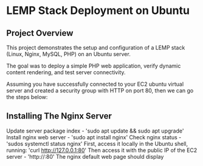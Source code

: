 #   LEMP Stack Deployment on Ubuntu
##  Project Overview
This project demonstrates the setup and configuration of a LEMP stack (Linux, Nginx, MySQL, PHP) on an Ubuntu server.

The goal was to deploy a simple PHP web application, verify dynamic content rendering, and test server connectivity.

Assuming you have successfully connected to your EC2 ubuntu virtual server and created a security group with HTTP on port 80, then we can go the steps below:

##  Installing The Nginx Server
Update server package index - 'sudo apt update && sudo apt upgrade'
Install nginx web server - 'sudo apt install nginx'
Check nginx status - 'sudos systemctl status nginx'
First, access it locally in the Ubuntu shell, running: 'curl http://127.0.0.1:80'
Then access it with the public IP of the EC2 server - 'http://<public-IP-address>:80'
The nginx default web page should display
